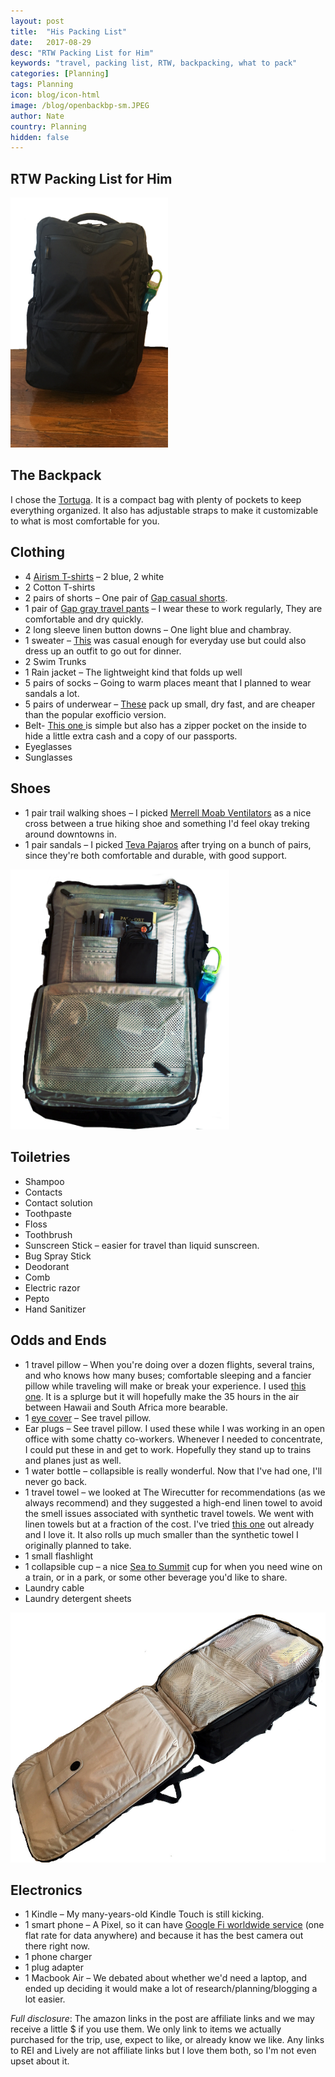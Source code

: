 ```yaml
---
layout: post
title:  "His Packing List"
date:   2017-08-29
desc: "RTW Packing List for Him"
keywords: "travel, packing list, RTW, backpacking, what to pack"
categories: [Planning]
tags: Planning
icon: blog/icon-html
image: /blog/openbackbp-sm.JPEG
author: Nate
country: Planning
hidden: false
---
```


## RTW Packing List for Him


<a class="nav navbar-nav navbar-right page-scroll" href="https://www.tortugabackpacks.com/products/outbreaker-travel-backpack" target="_blank"><img src="/static/assets/img/blog/natebpfull-sm.JPG" height="400px" ></a>


## <i class="fa fa-check-square" aria-hidden="true" style="color:#2495C4;"></i> The Backpack
 
I chose the <a href="https://www.tortugabackpacks.com/products/outbreaker-travel-backpack" target="_blank"> Tortuga</a>. It is a compact bag with plenty of pockets to keep everything organized. It also has adjustable straps to make it customizable to what is most comfortable for you.
 
## <i class="fa fa-check-square" aria-hidden="true" style="color:#2495C4;"></i> Clothing

- 4 <a href="https://www.uniqlo.com/us/en/men-airism-mesh-crewneck-t-shirt-short-sleeve-182498.html?dwvar_182498_color=COL69&cgid=#q=Airier%2Bmesh&lang=default&start=15" target="_blank"> Airism T-shirts</a> – 2 blue, 2 white
- 2 Cotton T-shirts 
- 2 pairs of shorts – One pair of <a href="http://www.gap.com/browse/product.do?cid=1082251&vid=1&pid=717407002" target="_blank">Gap casual shorts</a>.
- 1 pair of <a href="http://www.gap.com/products/lightweight-straight-fit-performance-khakis-P640155.jsp?pid=640155032&vid=1" target="_blank">Gap gray travel pants</a> – I wear these to work regularly, They are comfortable and dry quickly.
- 2 long sleeve linen button downs – One light blue and chambray. 
- 1 sweater – <a href="http://athleta.gap.com/browse/product.do?cid=1005761&pcid=1005761&vid=1&pid=438671102" target="_blank"> This</a> was casual enough for everyday use but could also dress up an outfit to go out for dinner.
- 2 Swim Trunks
- 1 Rain jacket – The lightweight kind that folds up well
- 5 pairs of socks – Going to warm places meant that I planned to wear sandals a lot.
- 5 pairs of underwear – <a href="https://www.uniqlo.com/us/en/men-airism-mesh-boxer-briefs-188813.html?dwvar_188813_color=COL09&cgid=men-underwear-airism-boxer-briefs#start=8&cgid=men-underwear-airism-boxer-briefs" target="_blank"> These</a> pack up small, dry fast, and are cheaper than the popular exofficio version.
- Belt- <a href="http://www.gap.com/browse/product.do?pid=520699032&CAWELAID=120280880000190857&CAGPSPN=pla&CAAGID=44118767889&CATCI=pla-72197170136&device=t&product_channel=online&Matchtype=&tid=gppl000001&kwid=1&ap=7&lsft=device:t,cvosrc:cse.google.online_Brand,cvo_campaign:798525498,cvo_pid:44118767889,cvo_crid:189914363232,Matchtype:,tid:gppl000001,kwid:1,ap:7" target="_blank"> This one </a> is simple but also has a zipper pocket on the inside to hide a little extra cash and a copy of our passports. 
- Eyeglasses
- Sunglasses


## <i class="fa fa-check-square" aria-hidden="true" style="color:#2495C4;"></i> Shoes

- 1 pair trail walking shoes – I picked <a href="https://www.amazon.com/gp/product/B000PAD2SM/ref=as_li_tl?ie=UTF8&camp=1789&creative=9325&creativeASIN=B000PAD2SM&linkCode=as2&tag=awellchartedp-20&linkId=fe92869da8e13d3901e2ead1418b32fc" target="_blank">Merrell Moab Ventilators</a> as a nice cross between a true hiking shoe and something I'd feel okay treking around downtowns in.
- 1 pair sandals – I picked <a href="http://www.zappos.com/p/teva-pajaro-turkish-coffee/product/8256109/color/78854" target="_blank">Teva Pajaros</a> after trying on a bunch of pairs, since they're both comfortable and durable, with good support. 

<a class="nav navbar-nav navbar-right page-scroll" href="https://www.tortugabackpacks.com/products/outbreaker-travel-backpack" target="_blank"><img src="/static/assets/img/blog/FrontBackpack-sm.png" width="350px" ></a>

## <i class="fa fa-check-square" aria-hidden="true" style="color:#2495C4;"></i> Toiletries

- Shampoo 
- Contacts
- Contact solution
- Toothpaste 
- Floss
- Toothbrush
- Sunscreen Stick – easier for travel than liquid sunscreen.
- Bug Spray Stick
- Deodorant
- Comb
- Electric razor
- Pepto
- Hand Sanitizer

## <i class="fa fa-check-square" aria-hidden="true" style="color:#2495C4;"></i> Odds and Ends

- 1 travel pillow – When you're doing over a dozen flights, several trains, and who knows how many buses; comfortable sleeping and a fancier pillow while traveling will make or break your experience. I used <a href="https://www.amazon.com/gp/product/B001DYDAEK/ref=as_li_tl?ie=UTF8&camp=1789&creative=9325&creativeASIN=B001DYDAEK&linkCode=as2&tag=awellchartedp-20&linkId=f821df93546541e0e25bd52cea239af9" target="_blank">this one</a>. It is a splurge but it will hopefully make the 35 hours in the air between Hawaii and South Africa more bearable.
- 1 <a href="https://www.amazon.com/gp/product/B01IFOED8W/ref=as_li_tl?ie=UTF8&camp=1789&creative=9325&creativeASIN=B01IFOED8W&linkCode=as2&tag=awellchartedp-20&linkId=0b0337a856fbf81dca2a0565c2f9ee7a" target="_blank">eye cover</a> – See travel pillow.
- Ear plugs – See travel pillow. I used these while I was working in an open office with some chatty co-workers. Whenever I needed to concentrate, I could put these in and get to work. Hopefully they stand up to trains and planes just as well.
- 1 water bottle – collapsible is really wonderful. Now that I've had one, I'll never go back.
- 1 travel towel – we looked at The Wirecutter for recommendations (as we always recommend) and they suggested a high-end linen towel to avoid the smell issues associated with synthetic travel towels. We went with linen towels but at a fraction of the cost. I've tried <a href="https://www.amazon.com/gp/product/B01MTPU4CJ/ref=as_li_tl?ie=UTF8&camp=1789&creative=9325&creativeASIN=B01MTPU4CJ&linkCode=as2&tag=awellchartedp-20&linkId=676099f70c4badc1d5578a2fc85610b4
" target="_blank"> this one</a> out already and I love it. It also rolls up much smaller than the synthetic towel I originally planned to take.
- 1 small flashlight
- 1 collapsible cup – a nice <a href="https://www.amazon.com/gp/product/B00HWNNLCW/ref=as_li_tl?ie=UTF8&camp=1789&creative=9325&creativeASIN=B00HWNNLCW&linkCode=as2&tag=awellchartedp-20&linkId=ed7917b4b18a75fa20529cfb5d15d025" target="_blank"> Sea to Summit</a> cup for when you need wine on a train, or in a park, or some other beverage you'd like to share.
- Laundry cable
- Laundry detergent sheets

<a class="nav navbar-nav navbar-right page-scroll"><img src="/static/assets/img/blog/openbackbp-sm.JPEG" height="400px" ></a>

## <i class="fa fa-check-square" aria-hidden="true" style="color:#2495C4;"></i> Electronics

- 1 Kindle – My many-years-old Kindle Touch is still kicking.
- 1 smart phone – A Pixel, so it can have [Google Fi worldwide service](https://g.co/fi/r/EK25M6) (one flat rate for data anywhere) and because it has the best camera out there right now.
- 1 phone charger
- 1 plug adapter
- 1 Macbook Air – We debated about whether we'd need a laptop, and ended up deciding it would make a lot of research/planning/blogging a lot easier. 

_Full disclosure_: The amazon links in the post are affiliate links and we may receive a little $ if you use them. We only link to items we actually purchased for the trip, use, expect to like, or already know we like. Any links to REI and Lively are not affiliate links but I love them both, so I'm not even upset about it.